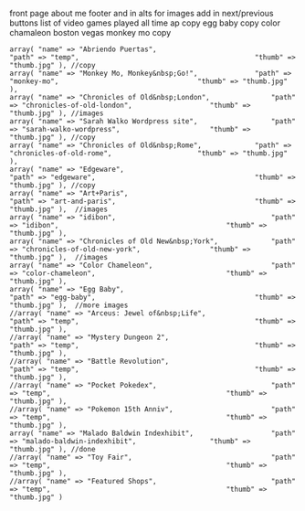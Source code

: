 front page
about me
footer
and in alts for images
add in next/previous buttons
list of video games played all time
ap copy
egg baby copy
color chamaleon
boston
vegas
monkey mo copy


	array( "name" => "Abriendo Puertas",								"path" => "temp",											"thumb" => "thumb.jpg" ), //copy
	array( "name" => "Monkey Mo, Monkey&nbsp;Go!",		 		"path" => "monkey-mo",									"thumb" => "thumb.jpg" ), 
	array( "name" => "Chronicles of Old&nbsp;London", 				"path" => "chronicles-of-old-london",					"thumb" => "thumb.jpg" ), //images
	array( "name" => "Sarah Walko Wordpress site",					"path" => "sarah-walko-wordpress",						"thumb" => "thumb.jpg" ), //copy
	array( "name" => "Chronicles of Old&nbsp;Rome",			 	"path" => "chronicles-of-old-rome",						"thumb" => "thumb.jpg" ),
	array( "name" => "Edgeware", 										"path" => "edgeware",										"thumb" => "thumb.jpg" ), //copy
	array( "name" => "Art+Paris",										"path" => "art-and-paris",									"thumb" => "thumb.jpg" ),  //images
	array( "name" => "idibon", 										"path" => "idibon",											"thumb" => "thumb.jpg" ),
	array( "name" => "Chronicles of Old New&nbsp;York", 			"path" => "chronicles-of-old-new-york",					"thumb" => "thumb.jpg" ),  //images
	array( "name" => "Color Chameleon", 							"path" => "color-chameleon",								"thumb" => "thumb.jpg" ), 
	array( "name" => "Egg Baby", 										"path" => "egg-baby",										"thumb" => "thumb.jpg" ),  //more images
	//array( "name" => "Arceus: Jewel of&nbsp;Life",					"path" => "temp",											"thumb" => "thumb.jpg" ),
	//array( "name" => "Mystery Dungeon 2", 							"path" => "temp",											"thumb" => "thumb.jpg" ),
	//array( "name" => "Battle Revolution", 							"path" => "temp",											"thumb" => "thumb.jpg" ),
	//array( "name" => "Pocket Pokedex", 							"path" => "temp",											"thumb" => "thumb.jpg" ),
	//array( "name" => "Pokemon 15th Anniv", 						"path" => "temp",											"thumb" => "thumb.jpg" ),
	array( "name" => "Malado Baldwin Indexhibit",					"path" => "malado-baldwin-indexhibit",					"thumb" => "thumb.jpg" ), //done
	//array( "name" => "Toy Fair", 									"path" => "temp",											"thumb" => "thumb.jpg" ),
	//array( "name" => "Featured Shops", 							"path" => "temp",											"thumb" => "thumb.jpg" )